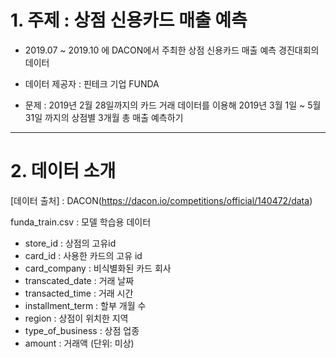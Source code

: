# 1. 주제 : 상점 신용카드 매출 예측

- 2019.07 ~ 2019.10 에 DACON에서 주최한 상점 신용카드 매출 예측 경진대회의 데이터
- 데이터 제공자 : 핀테크 기업 FUNDA 


- 문제 : 2019년 2월 28일까지의 카드 거래 데이터를 이용해 2019년 3월 1일 ~ 5월 31일 까지의 상점별 3개월 총 매출 예측하기
---
# 2. 데이터 소개
[데이터 출처] : DACON(https://dacon.io/competitions/official/140472/data) 

funda_train.csv : 모델 학습용 데이터
- store_id : 상점의 고유id
- card_id : 사용한 카드의 고유 id
- card_company : 비식별화된 카드 회사
- transcated_date : 거래 날짜
- transacted_time : 거래 시간
- installment_term : 할부 개월 수 
- region : 상점이 위치한 지역
- type_of_business : 상점 업종
- amount : 거래액 (단위: 미상) 
